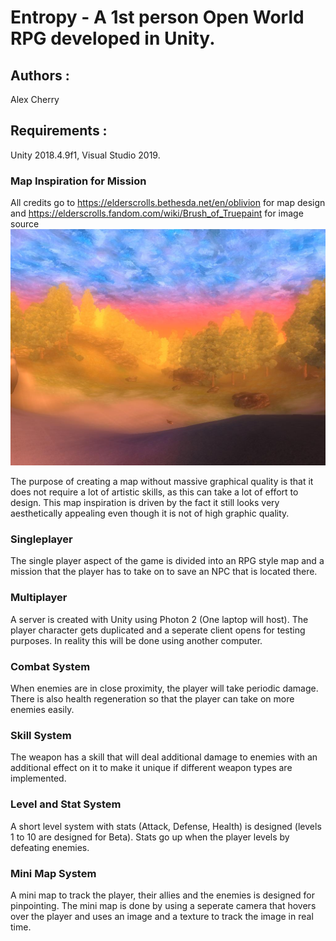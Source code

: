 
# Entropy - A 1st person Open World RPG developed in Unity.

## Authors : 
Alex Cherry

## Requirements : 
Unity 2018.4.9f1, Visual Studio 2019.

### Map Inspiration for Mission
All credits go to https://elderscrolls.bethesda.net/en/oblivion for map design and https://elderscrolls.fandom.com/wiki/Brush_of_Truepaint for image source
![alt test](readmescreenshots/PaintedWorld.jpg)

The purpose of creating a map without massive graphical quality is that it does not require a lot of artistic skills, as this can take a lot of effort to design. This map inspiration is driven by the fact it still looks very aesthetically appealing even though it is not of high graphic quality.

### Singleplayer
The single player aspect of the game is divided into an RPG style map and a mission that the player has to take on to save an NPC that is located there. 

### Multiplayer 
A server is created with Unity using Photon 2 (One laptop will host). The player character gets duplicated and a seperate client opens for testing purposes. In reality this will be done using another computer.

### Combat System
When enemies are in close proximity, the player will take periodic damage. There is also health regeneration so that the player can take on more enemies easily.

### Skill System
The weapon has a skill that will deal additional damage to enemies with an additional effect on it to make it unique if different weapon types are implemented.

### Level and Stat System
A short level system with stats (Attack, Defense, Health) is designed (levels 1 to 10 are designed for Beta). Stats go up when the player levels by defeating enemies.

### Mini Map System
A mini map to track the player, their allies and the enemies is designed for pinpointing. The mini map is done by using a seperate camera that hovers over the player and uses an image and a texture to track the image in real time.




